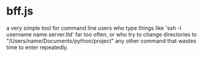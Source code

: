 # bff.js

a very simple tool for command line users who type things like
'ssh -l username name.server.tld' far too often, or who try to
change directories to "/Users/name/Documents/python/project" any
other command that wastes time to enter repeatedly.
